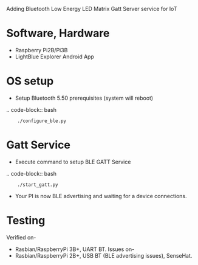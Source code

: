Adding Bluetooth Low Energy LED Matrix Gatt Server service for IoT

Software, Hardware
===================
* Raspberry Pi2B/Pi3B
* LightBlue Explorer Android App

OS setup
========

* Setup Bluetooth 5.50 prerequisites (system will reboot)

.. code-block:: bash

        ./configure_ble.py

Gatt Service
============
* Execute command to setup BLE GATT Service

.. code-block:: bash

        ./start_gatt.py

* Your PI is now BLE advertising and waiting for a device connections.


Testing
=======
Verified on-
- Rasbian/RaspberryPi 3B+, UART BT.
Issues on-
- Rasbian/RaspberryPi 2B+, USB BT (BLE advertising issues), SenseHat.
